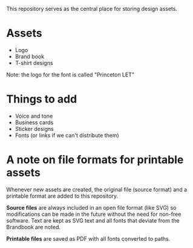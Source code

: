 This repository serves as the central place for storing design assets.


# Assets

 - Logo
 - Brand book
 - T-shirt designs

Note: the logo for the font is called "Princeton LET"


# Things to add

 - Voice and tone
 - Business cards
 - Sticker designs
 - Fonts (or links if we can't distribute them)


# A note on file formats for printable assets

Whenever new assets are created, the original file (source format) and a printable format are added to this repository.

**Source files** are always included in an open file format (like SVG) so modifications can be made in the future without the need for non-free software. Text are kept as SVG text and all fonts that deviate from the Brandbook are noted.

**Printable files** are saved as PDF with all fonts converted to paths.

